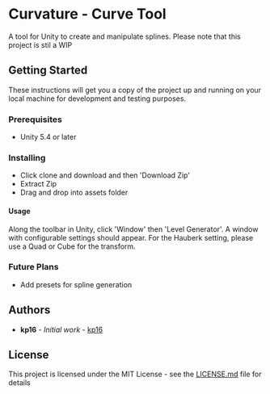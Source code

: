 # Curvature - Curve Tool

A tool for Unity to create and manipulate splines. Please note that this project is stil a WIP 

## Getting Started

These instructions will get you a copy of the project up and running on your local machine for development and testing purposes.

### Prerequisites

* Unity 5.4 or later

### Installing

* Click clone and download and then 'Download Zip'
* Extract Zip
* Drag and drop into assets folder 

#### Usage

Along the toolbar in Unity, click 'Window' then 'Level Generator'. A window with configurable settings should appear. For the Hauberk setting, please use a Quad or Cube for the transform.

### Future Plans

* Add presets for spline generation

## Authors

* **kp16** - *Initial work* - [kp16](https://github.com/kp16)

## License

This project is licensed under the MIT License - see the [LICENSE.md](https://github.com/kp16/Curvature/blob/master/LICENSE) file for details